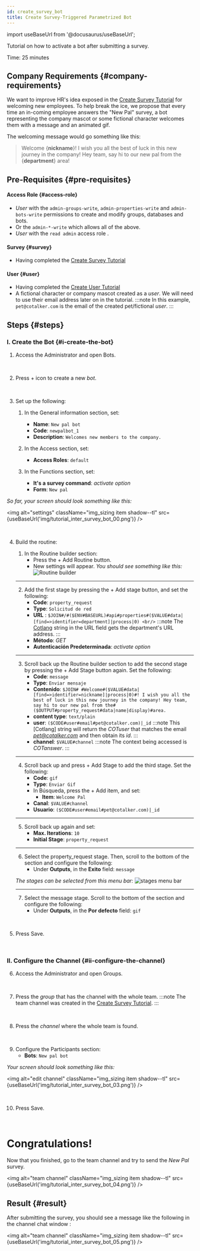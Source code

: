```yaml
---
id: create_survey_bot
title: Create Survey-Triggered Parametrized Bot
---
```

import useBaseUrl from '@docusaurus/useBaseUrl'; 

Tutorial on how to activate a bot after submitting a survey.

Time: 25 minutes

## Company Requirements {#company-requirements}
We want to improve HR's idea exposed in the [Create Survey Tutorial](/docs/tutorials/basic/create_survey) for welcoming new employees. To help break the ice, we propose that every time an in-coming employee answers the "New Pal" survey, a bot representing the company mascot or some fictional character welcomes them with a message and an animated gif.

The welcoming message would go something like this:

> Welcome {**nickname**}! I wish you all the best of luck in this new journey in the company! Hey team, say hi to our new pal from the {**department**} area!

## Pre-Requisites {#pre-requisites}

#### Access Role {#access-role}
* _User_ with the `admin-groups-write`, `admin-properties-write` and `admin-bots-write` permissions to create and modify groups, databases and bots. 
* Or the `admin-*-write` which allows all of the above. 
* _User_ with the `read admin` access role .

#### Survey {#survey}
* Having completed the [Create Survey Tutorial](/docs/tutorials/basic/create_survey)

#### User {#user}
* Having completed the [Create User Tutorial](/docs/tutorials/basic/create_user)
* A fictional character or company mascot created as a _user_. We will need to use their email address later on in the tutorial.
:::note 
In this example, `pet@cotalker.com` is the email of the created pet/fictional _user_.
:::

## Steps {#steps}

### I. Create the Bot {#i-create-the-bot}

<div className="alert alert--secondary">

1. Access the <span className="badge badge--primary">Administrator</span> and open <span className="badge badge--primary">Bots</span>.

</div>
<br/>

<div className="alert alert--secondary">

2. Press <span className="badge badge--primary">+</span> icon to create a new _bot_.

</div>
<br/>

<div className="alert alert--secondary">

3. Set up the following:

    1. In the <span className="badge badge--primary">General information</span> section, set:
        - **Name**: `New pal bot`
        - **Code**: `newpalbot_1`
        - **Description**: `Welcomes new members to the company.`

    2. In the <span className="badge badge--primary">Access</span> section, set:
        - **Access Roles**: `default`

    3. In the <span className="badge badge--primary">Functions</span> section, set:
        - **It's a survey command**: _activate option_
        - **Form**: `New pal`

_So far, your screen should look something like this:_

<img alt="settings" className="img_sizing item shadow--tl" src={useBaseUrl('img/tutorial_inter_survey_bot_00.png')} />
<br/>

</div>
<br/>

<div className="alert alert--secondary">

4. Build the routine:

    1. In the <span className="badge badge--primary">Routine builder</span> section:
        - Press the <span className="badge badge--primary">+ Add Routine</span> button.
        - New settings will appear.
       _You should see something like this:_
       ![Routine builder](/img/tutorial_inter_survey_bot_01.png)
    --------
    2. Add the first stage by pressing the <span className="badge badge--primary">+ Add stage</span> button, and set the following:
        - **Code**: `property_request`
        - **Type**: `Solicitud de red` 
        - **URL** : `$JOIN#/#($ENV#BASEURL)#api#properties#($VALUE#data|[find=>identifier=department]|process|0) <br/>`
        :::note 
        The [Cotlang](/docs/documentation/automation/admin_cotlang) string in the URL field gets the department's URL address.
        :::
        - **Método**: *GET*
        - **Autenticación Predeterminada**: _activate option_
    --------
    3. Scroll back up the <span className="badge badge--primary">Routine builder</span> section to add the second stage by pressing the <span className="badge badge--primary">+ Add Stage</span> button again. Set the following:
        - **Code**: `message`
        - **Type**: `Enviar mensaje` 
        - **Contenido**: `$JOIN# #Welcome#($VALUE#data|[find=>identifier=nickname]|process|0)#! I wish you all the best of luck in this new journey in the company! Hey team, say hi to our new pal from the#($OUTPUT#property_request#data|name|display)#area.`
        - **content type**: `text/plain`
        - **user**: `($CODE#user#email#pet@cotalker.com)|_id`
        :::note 
        This [Cotlang] string will return the _COTuser_ that matches the email *pet@cotalker.com* and then obtain its *id*.
        :::
        - **channel**: `$VALUE#channel`
        :::note 
        The context being accessed is _COTanswer_.
        :::
    --------
    4. Scroll back up and press <span className="badge badge--primary">+ Add Stage</span> to add the third stage. Set the following:
        - **Code**: `gif`
        - **Type**: `Enviar Gif`
        - In <span className="badge badge--primary">Búsqueda</span>, press the <span className="badge badge--primary">+ Add item</span>, and set:
            - **Item**: `Welcome Pal`
        - **Canal**: `$VALUE#channel`
        - **Usuario**: `($CODE#user#email#pet@cotalker.com)|_id`
    --------
    5. Scroll back up again and set:
        - **Max. Iterations**: `10`
        - **Initial Stage**: `property_request`
    --------
    6. Select the <span className="badge badge--primary">property_request</span> stage. Then, scroll to the bottom of the section and configure the following:
        - Under **Outputs**, in the **Exito** field: `message` 
    
    _The stages can be selected from this menu bar:_
    ![stages menu bar](/img/tutorial_inter_survey_bot_02.png)

    --------
    7. Select the <span className="badge badge--primary">message</span> stage. Scroll to the bottom of the section and configure the following:
        - Under **Outputs**, in the **Por defecto** field: `gif`

</div>
<br/>

<div className="alert alert--secondary">

5. Press <span className="badge badge--primary">Save</span>.

</div>
<br/>

### II. Configure the Channel {#ii-configure-the-channel}

<div className="alert alert--secondary">

6. Access the <span className="badge badge--primary">Administrator</span> and open <span className="badge badge--primary">Groups</span>.

</div>
<br/>

<div className="alert alert--secondary">

7. Press the _group_ that has the channel with the whole team.
    :::note
    The team channel was created in the [Create Survey Tutorial](/docs/tutorials/basic/create_survey).
    :::

</div>
<br/>

<div className="alert alert--secondary">

8. Press the _channel_ where the whole team is found.

</div>
<br/>

<div className="alert alert--secondary">

9. Configure the <span className="badge badge--primary">Participants</span> section:
    - **Bots**: `New pal bot` 

_Your screen should look something like this:_

<img alt="edit channel" className="img_sizing item shadow--tl" src={useBaseUrl('img/tutorial_inter_survey_bot_03.png')} />
<br/>

</div>
<br/>

<div className="alert alert--secondary">

10. Press <span className="badge badge--primary">Save</span>.

</div>
<br/>


<div className="hero shadow--lw">
<div className="container">
<h1 className="hero__title">Congratulations!</h1>
<p className="hero__subtitle">

Now that you finished, go to the team channel and try to send the _New Pal_ survey.</p>

<img alt="team channel" className="img_sizing item shadow--tl" src={useBaseUrl('img/tutorial_inter_survey_bot_04.png')} />
<br/>
<div>
</div>
</div>
</div>


## Result {#result}

After submitting the survey, you should see a message like the following in the channel chat window :

<img alt="team channel" className="img_sizing item shadow--tl" src={useBaseUrl('img/tutorial_inter_survey_bot_05.png')} />
<br/>